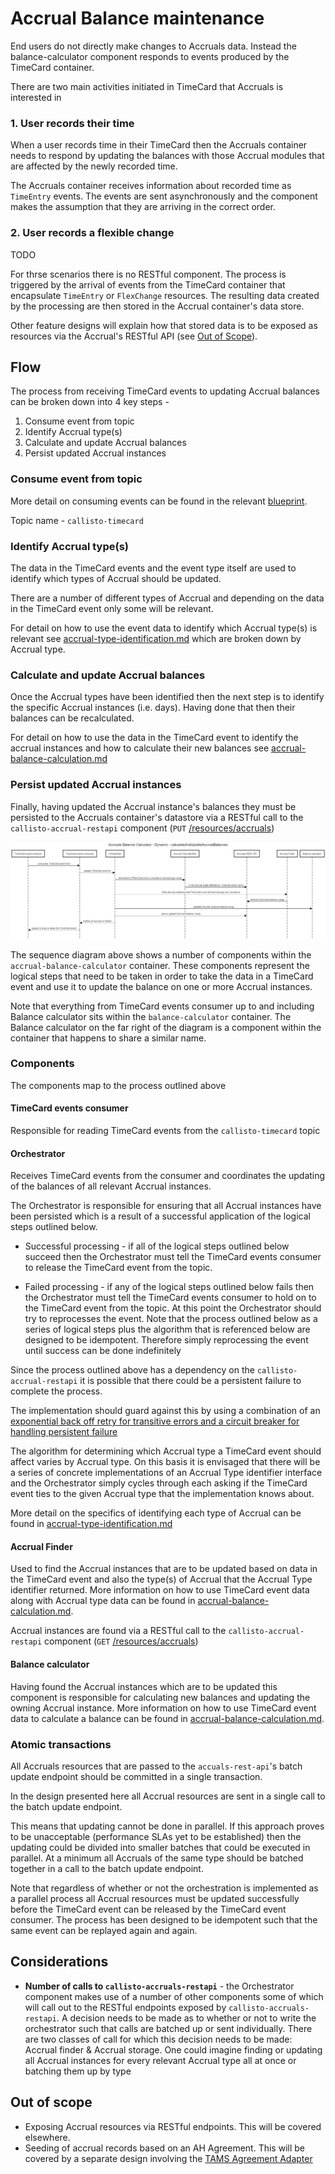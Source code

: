 # Accrual Balance maintenance

End users do not directly make changes to Accruals data. Instead the balance-calculator component responds to events produced by the TimeCard container.

There are two main activities initiated in TimeCard that Accruals is interested in

### 1. User records their time

When a user records time in their TimeCard then the Accruals container needs to respond by updating the balances with those Accrual modules that are affected by the newly recorded time.

The Accruals container receives information about recorded time as `TimeEntry` events. The events are sent asynchronously and the component makes the assumption that they are arriving in the correct order. 

### 2. User records a flexible change
TODO

For thrse scenarios there is no RESTful component. The process is triggered by the arrival of events from the TimeCard container that encapsulate `TimeEntry` or `FlexChange` resources. The resulting data created by the processing are then stored in the Accrual container's data store. 

Other feature designs will explain how that stored data is to be exposed as resources via the Accrual's RESTful API (see [Out of Scope](#out-of-scope)). 

## Flow
The process from receiving TimeCard events to updating Accrual balances can be broken down into 4 key steps - 

1. Consume event from topic
2. Identify Accrual type(s)
3. Calculate and update Accrual balances
4. Persist updated Accrual instances

### Consume event from topic

More detail on consuming events can be found in the relevant [blueprint](https://github.com/UKHomeOffice/callisto-docs/blob/main/blueprints/event-publishing-and-consuming.md#event-consumer). 

Topic name - `callisto-timecard`

### Identify Accrual type(s)
The data in the TimeCard events and the event type itself are used to identify which types of Accrual should be updated.

There are a number of different types of Accrual and depending on the data in the TimeCard event only some will be relevant.

For detail on how to use the event data to identify which Accrual type(s) is relevant see [accrual-type-identification.md](./accrual-type-identification.md) which are broken down by Accrual type.

### Calculate and update Accrual balances
Once the Accrual types have been identified then the next step is to identify the specific Accrual instances (i.e. days). Having done that then their balances can be recalculated.

For detail on how to use the data in the TimeCard event to identify the accrual instances and how to calculate their new balances see [accrual-balance-calculation.md](./accrual-balance-calculation.md) 

### Persist updated Accrual instances
Finally, having updated the Accrual instance's balances they must be persisted to the Accruals container's datastore via a RESTful call to the `callisto-accrual-restapi` component (`PUT` [/resources/accruals](./../../rest-api/rest-endpoints.md#updateaccruals))

![](./../images/calculate-and-update-accrual-balances-detail.png)

The sequence diagram above shows a number of components within the `accrual-balance-calculator` container. These components represent the logical steps that need to be taken in order to take the data in a TimeCard event and use it to update the balance on one or more Accrual instances.

Note that everything from TimeCard events consumer up to and including Balance calculator sits within the `balance-calculator` container. The Balance calculator on the far right of the diagram is a component within the container that happens to share a similar name.

### Components
The components map to the process outlined above

#### TimeCard events consumer
Responsible for reading TimeCard events from the `callisto-timecard` topic

#### Orchestrator
Receives TimeCard events from the consumer and coordinates the updating of the balances of all relevant Accrual instances.

The Orchestrator is responsible for ensuring that all Accrual instances have been persisted which is a result of a successful application of the logical steps outlined below. 

- Successful processing - if all of the logical steps outlined below succeed then the Orchestrator must tell the TimeCard events consumer to release the TimeCard event from the topic. 

- Failed processing - if any of the logical steps outlined below fails then the Orchestrator must tell the TimeCard events consumer to hold on to the TimeCard event from the topic. At this point the Orchestrator should try to reprocesses the event. Note that the process outlined below as a series of logical steps plus the algorithm that is referenced below are designed to be idempotent. Therefore simply reprocessing the event until success can be done indefinitely

Since the process outlined above has a dependency on the `callisto-accrual-restapi` it is possible that there could be a persistent failure to complete the process.

The implementation should guard against this by using a combination of an [exponential back off retry for transitive errors and a circuit breaker for handling persistent failure](https://dzone.com/articles/understanding-retry-pattern-with-exponential-back)

The algorithm for determining which Accrual type a TimeCard event should affect varies by Accrual type. On this basis it is envisaged that there will be a series of concrete implementations of an Accrual Type identifier interface and the Orchestrator simply cycles through each asking if the TimeCard event ties to the given Accrual type that the implementation knows about.

More detail on the specifics of identifying each type of Accrual can be found in [accrual-type-identification.md](./accrual-type-identification.md)

#### Accrual Finder
Used to find the Accrual instances that are to be updated based on data in the TimeCard event and also the type(s) of Accrual that the Accrual Type identifier returned. More information on how to use TimeCard event data along with Accrual type data can be found in [accrual-balance-calculation.md](./accrual-balance-calculation.md). 

Accrual instances are found via a RESTful call to the `callisto-accrual-restapi` component (`GET` [/resources/accruals](./../../rest-api/rest-endpoints.md#findaccruals))

#### Balance calculator
Having found the Accrual instances which are to be updated this component is responsible for calculating new balances and updating the owning Accrual instance. More information on how to use TimeCard event data to calculate a balance can be found in [accrual-balance-calculation.md](./accrual-balance-calculation.md).

### Atomic transactions
All Accruals resources that are passed to the `accuals-rest-api`'s batch update endpoint should be committed in a single transaction.

In the design presented here all Accrual resources are sent in a single call to the batch update endpoint. 

This means that updating cannot be done in parallel. If this approach proves to be unacceptable (performance SLAs yet to be established) then the updating could be divided into smaller batches that could be executed in parallel. At a minimum all Accruals of the same type should be batched together in a call to the batch update endpoint. 

Note that regardless of whether or not the orchestration is implemented as a parallel process all Accrual resources must be updated successfully before the TimeCard event can be released by the TimeCard event consumer. The process has been designed to be idempotent such that the same event can be replayed again and again.

## Considerations
- **Number of calls to `callisto-accruals-restapi`** - the Orchestrator component makes use of a number of other components some of which will call out to the RESTful endpoints exposed by `callisto-accruals-restapi`. A decision needs to be made as to whether or not to write the orchestrator such that calls are batched up or sent individually. There are two classes of call for which this decision needs to be made: Accrual finder & Accrual storage. One could imagine finding or updating all Accrual instances for every relevant Accrual type all at once or batching them up by type

## Out of scope
- Exposing Accrual resources via RESTful endpoints. This will be covered elsewhere.
- Seeding of accrual records based on an AH Agreement. This will be covered by a separate design involving the [TAMS Agreement Adapter](https://github.com/UKHomeOffice/callisto-docs/blob/main/containers.md#tams-agreement-adapter)
